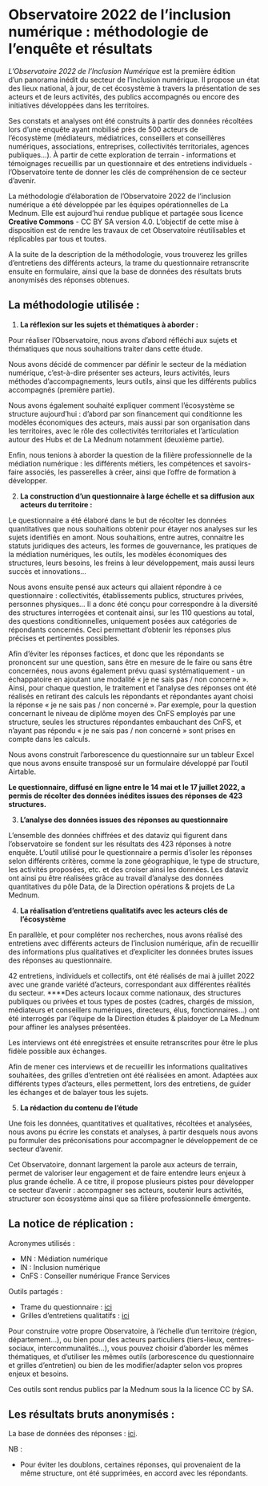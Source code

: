 # Observatoire 2022 de l’inclusion numérique :  méthodologie de l’enquête et résultats

*L’Observatoire 2022 de l’Inclusion Numérique* est la première édition d’un panorama inédit du secteur de l’inclusion numérique. Il propose un état des lieux national, à jour, de cet écosystème à travers la présentation de ses acteurs et de leurs activités, des publics accompagnés ou encore des initiatives développées dans les territoires. 

Ses constats et analyses ont été construits à partir des données récoltées lors d’une enquête ayant mobilisé près de 500 acteurs de l’écosystème (médiateurs, médiatrices, conseillers et conseillères numériques, associations, entreprises, collectivités territoriales, agences publiques...). À partir de cette exploration de terrain - informations et témoignages recueillis par un questionnaire et des entretiens individuels - l’Observatoire tente de donner les clés de compréhension de ce secteur d’avenir.

La méthodologie d’élaboration de l’Observatoire 2022 de l’inclusion numérique a été développée par les équipes opérationnelles de La Mednum. Elle est aujourd’hui rendue publique et partagée sous licence **Creative Commons** - CC BY SA version 4.0. L’objectif de cette mise à disposition est de rendre les travaux de cet Observatoire réutilisables et réplicables par tous et toutes. 

A la suite de la description de la méthodologie, vous trouverez les grilles d’entretiens des différents acteurs, la trame du questionnaire retranscrite ensuite en formulaire, ainsi que la base de données des résultats bruts anonymisés des réponses obtenues.

## La méthodologie utilisée :
1. **La réflexion sur les sujets et thématiques à aborder :**

Pour réaliser l’Observatoire, nous avons d’abord réfléchi aux sujets et thématiques que nous souhaitions traiter dans cette étude.

Nous avons décidé de commencer par définir le secteur de la médiation numérique, c’est-à-dire présenter ses acteurs, leurs activités, leurs méthodes d’accompagnements, leurs outils, ainsi que les différents publics accompagnés (première partie).

Nous avons également souhaité expliquer comment l’écosystème se structure aujourd’hui : d’abord par son financement qui conditionne les modèles économiques des acteurs, mais aussi par son organisation dans les territoires, avec le rôle des collectivités territoriales et l’articulation autour des Hubs et de La Mednum notamment (deuxième partie).

Enfin, nous tenions à aborder la question de la filière professionnelle de la médiation numérique : les différents métiers, les compétences et savoirs-faire associés, les passerelles à créer, ainsi que l’offre de formation à développer. 

2. **La construction d’un questionnaire à large échelle et sa diffusion aux acteurs du territoire :**

Le questionnaire a été élaboré dans le but de récolter les données quantitatives que nous souhaitions obtenir pour étayer nos analyses sur les sujets identifiés en amont. Nous souhaitions, entre autres, connaitre les statuts juridiques des acteurs, les formes de gouvernance, les pratiques de la médiation numériques, les outils, les modèles économiques des structures, leurs besoins, les freins à leur développement, mais aussi leurs succès et innovations… 

Nous avons ensuite pensé aux acteurs qui allaient répondre à ce questionnaire : collectivités, établissements publics, structures privées, personnes physiques... Il a donc été conçu pour correspondre à la diversité des structures interrogées et contenait ainsi, sur les 110 questions au total, des questions conditionnelles, uniquement posées aux catégories de répondants concernés. Ceci permettant d’obtenir les réponses plus précises et pertinentes possibles. 

Afin d’éviter les réponses factices, et donc que les répondants se prononcent sur une question, sans être en mesure de le faire ou sans être concernées, nous avons également prévu quasi systématiquement - un échappatoire en ajoutant une modalité « je ne sais pas / non concerné ». Ainsi, pour chaque question, le traitement et l’analyse des réponses ont été réalisés en retirant des calculs les répondants et répondantes ayant choisi la réponse « je ne sais pas / non concerné ». Par exemple, pour la question concernant le niveau de diplôme moyen des CnFS employés par une structure, seules les structures répondantes embauchant des CnFS, et n’ayant pas répondu « je ne sais pas / non concerné » sont prises en compte dans les calculs. 

Nous avons construit l’arborescence du questionnaire sur un tableur Excel que nous avons ensuite transposé sur un formulaire développé par l’outil Airtable.

**Le questionnaire, diffusé en ligne entre le 14 mai et le 17 juillet 2022, a permis de récolter des données inédites issues des réponses de 423 structures.** 

3. **L’analyse des données issues des réponses au questionnaire**

L’ensemble des données chiffrées et des dataviz qui figurent dans l’observatoire se fondent sur les résultats des 423 réponses à notre enquête. L’outil utilisé pour le questionnaire a permis d’isoler les réponses selon différents critères, comme la zone géographique, le type de structure, les activités proposées, etc. et des croiser ainsi les données. Les dataviz ont ainsi pu être réalisées grâce au travail d’analyse des données quantitatives du pôle Data, de la Direction opérations & projets de La Mednum. 

4. **La réalisation d’entretiens qualitatifs avec les acteurs clés de l’écosystème**

En parallèle, et pour compléter nos recherches, nous avons réalisé des entretiens avec différents acteurs de l’inclusion numérique, afin de recueillir des informations plus qualitatives et d’expliciter les données brutes issues des réponses au questionnaire. 

42 entretiens, individuels et collectifs, ont été réalisés de mai à juillet 2022 avec une grande variété d’acteurs, correspondant aux différentes réalités du secteur. ****Des acteurs locaux comme nationaux, des structures publiques ou privées et tous types de postes (cadres, chargés de mission, médiateurs et conseillers numériques, directeurs, élus, fonctionnaires...) ont été interrogés par l’équipe de la Direction études & plaidoyer de La Mednum pour affiner les analyses présentées.

Les interviews ont été enregistrées et ensuite retranscrites pour être le plus fidèle possible aux échanges. 

Afin de mener ces interviews et de recueillir les informations qualitatives souhaitées, des grilles d’entretien ont été réalisées en amont. Adaptées aux différents types d’acteurs, elles permettent, lors des entretiens, de guider les échanges et de balayer tous les sujets. 

5. **La rédaction du contenu de l’étude** 

Une fois les données, quantitatives et qualitatives, récoltées et analysées, nous avons pu écrire les constats et analyses, à partir desquels nous avons pu formuler des préconisations pour accompagner le développement de ce secteur d’avenir. 

Cet Observatoire, donnant largement la parole aux acteurs de terrain, permet de valoriser leur engagement et de faire entendre leurs enjeux à plus grande échelle. A ce titre, il propose plusieurs pistes pour développer ce secteur d’avenir : accompagner ses acteurs, soutenir leurs activités, structurer son écosystème ainsi que sa filière professionnelle émergente. 

## La notice de réplication :

Acronymes utilisés :

- MN : Médiation numérique
- IN : Inclusion numérique
- CnFS : Conseiller numérique France Services

Outils partagés :

- Trame du questionnaire : [ici](https://docs.google.com/spreadsheets/d/1egjw9TrZ6nSkcZraQMBHGfHrsE1p5yTn_da9XCKhGB0/edit?usp=share_link)
- Grilles d’entretiens qualitatifs : [ici](https://docs.google.com/presentation/d/1WzTpRiXyA7gXrOKXKroABqrmE1AfNbG2Q8mQaZMWwRA/edit?usp=sharing)

Pour construire votre propre Observatoire, à l’échelle d’un territoire (région, département…), ou bien pour des acteurs particuliers (tiers-lieux, centres-sociaux, intercommunalités…), vous pouvez choisir d’aborder les mêmes thématiques, et d’utiliser les mêmes outils (arborescence du questionnaire et grilles d’entretien) ou bien de les modifier/adapter selon vos propres enjeux et besoins.

Ces outils sont rendus publics par la Mednum sous la la licence CC by SA. 

## Les résultats bruts anonymisés :

La base de données des réponses : [ici](https://airtable.com/shrWXluoXy8NAR8Ay). 

NB :

- Pour éviter les doublons, certaines réponses, qui provenaient de la même structure, ont été supprimées, en accord avec les répondants.

